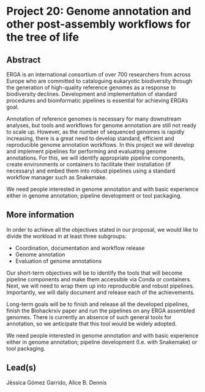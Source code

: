 # Project 20: Genome annotation and other post-assembly workflows for the tree of life

## Abstract

ERGA is an international consortium of over 700 researchers from across Europe who are committed to cataloguing eukaryotic biodiversity through the generation of high-quality reference genomes as a response to biodiversity declines. Development and implementation of standard procedures and bioinformatic pipelines is essential for achieving ERGA’s goal.

Annotation of reference genomes is necessary for many downstream analyses, but tools and workflows for genome annotation are still not ready to scale up. However, as the number of sequenced genomes is rapidly increasing, there is a great need to develop standard, efficient and reproducible genome annotation workflows. In this project we will develop and implement pipelines for performing and evaluating genome annotations. For this, we will identify appropriate pipeline components, create environments or containers to facilitate their installation (if necessary) and embed them into robust pipelines using a standard workflow manager such as Snakemake.

We need people interested in genome annotation and with basic experience either in genome annotation; pipeline development or tool packaging.

## More information

In order to achieve all the objectives stated in our proposal, we would like to divide the workload in at least three subgroups:

 * Coordination, documentation and workflow release
 * Genome annotation
 * Evaluation of genome annotations

Our short-term objectives will be to identify the tools that will become pipeline components and make them accessible via Conda or containers. Next, we will need to wrap them up into reproducible and robust pipelines. Importantly, we will daily document and release each of the achievements.

Long-term goals will be to finish and release all the developed pipelines, finish the Biohackrxiv paper and run the pipelines on any ERGA assembled genomes. There is currently an absence of such general tools for annotation, so we anticipate that this tool would be widely adopted.

We need people interested in genome annotation and with basic experience either in genome annotation; pipeline development (I.e. with Snakemake) or tool packaging.

## Lead(s)

Jèssica Gómez Garrido, Alice B. Dennis


